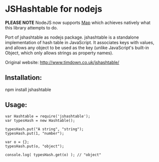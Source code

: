 JSHashtable for nodejs
==================

**PLEASE NOTE** NodeJS now supports [Map](https://developer.mozilla.org/en-US/docs/Web/JavaScript/Reference/Global_Objects/Map) which achieves natively what this library attempts to do.

Port of jshashtable as nodejs package. jshashtable is a standalone implementation of hash table in JavaScript. It associates keys with values, and allows any object to be used as the key (unlike JavaScript's built-in Object, which only allows strings as property names).

Original website:
http://www.timdown.co.uk/jshashtable/


Installation:
-------------

npm install jshashtable

Usage:
------

    var Hashtable = require('jshashtable');
    var typesHash = new Hashtable();

    typesHash.put("A string", "string");
    typesHash.put(1, "number");

    var o = {};
    typesHash.put(o, "object");

    console.log( typesHash.get(o) ); // "object"

